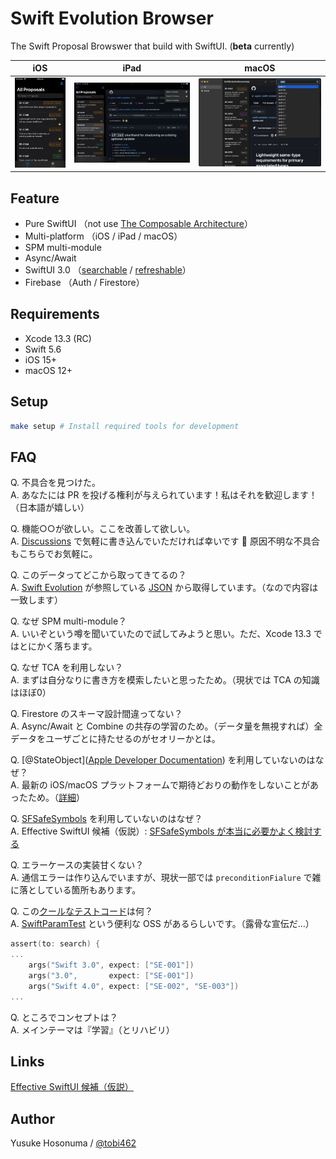 # Swift Evolution Browser

The Swift Proposal Browswer that build with SwiftUI. (**beta** currently)

|iOS|iPad|macOS|
|--|--|--|
|<img src="./Screenshot/screenshot-ios.png" width="160px">|<img src="./Screenshot/screenshot-ipad.png" width="400px">|<img src="./Screenshot/screenshot-mac.png" width="400px">|

## Feature
- Pure SwiftUI （not use [The Composable Architecture](https://github.com/pointfreeco/swift-composable-architecture)）
- Multi-platform （iOS / iPad / macOS）
- SPM multi-module
- Async/Await
- SwiftUI 3.0 （[searchable](https://developer.apple.com/documentation/swiftui/emptyview/searchable(text:placement:)) / [refreshable](https://developer.apple.com/documentation/SwiftUI/View/refreshable(action:))）
- Firebase （Auth / Firestore）

## Requirements

- Xcode 13.3 (RC)
- Swift 5.6
- iOS 15+
- macOS 12+

## Setup

```bash
make setup # Install required tools for development
```

## FAQ
Q. 不具合を見つけた。<br>
A. あなたには PR を投げる権利が与えられています！私はそれを歓迎します！（日本語が嬉しい）

Q. 機能○○が欲しい。ここを改善して欲しい。<br>
A. [Discussions](https://github.com/YusukeHosonuma/Swift-Evolution-Browser/discussions) で気軽に書き込んでいただければ幸いです :pray: 原因不明な不具合もこちらでお気軽に。

Q. このデータってどこから取ってきてるの？<br>
A. [Swift Evolution](https://apple.github.io/swift-evolution/) が参照している [JSON](https://apple.github.io/swift-evolution/) から取得しています。（なので内容は一致します）

Q. なぜ SPM multi-module？<br>
A. いいぞという噂を聞いていたので試してみようと思い。ただ、Xcode 13.3 ではとにかく落ちます。

Q. なぜ TCA を利用しない？<br>
A. まずは自分なりに書き方を模索したいと思ったため。（現状では TCA の知識はほぼ0）

Q. Firestore のスキーマ設計間違ってない？<br>
A. Async/Await と Combine の共存の学習のため。（データ量を無視すれば）全データをユーザごとに持たせるのがセオリーかとは。

Q. [@StateObject]([Apple Developer Documentation](https://developer.apple.com/documentation/swiftui/stateobject)) を利用していないのはなぜ？<br>
A. 最新の iOS/macOS プラットフォームで期待どおりの動作をしないことがあったため。（[詳細](https://github.com/YusukeHosonuma/Swift-Evolution-Browser/blob/0.1.0/Root/Sources/Proposal/View/ProposalListContainerView.swift#L25-L35)）

Q.  [SFSafeSymbols](https://github.com/SFSafeSymbols/SFSafeSymbols) を利用していないのはなぜ？<br>
A. Effective SwiftUI 候補（仮説）: [SFSafeSymbols が本当に必要かよく検討する](https://zenn.dev/link/comments/4547fe0f96de01)

Q. エラーケースの実装甘くない？<br>
A. 通信エラーは作り込んでいますが、現状一部では `preconditionFialure` で雑に落としている箇所もあります。

Q. この[クールなテストコード](https://github.com/YusukeHosonuma/Swift-Evolution-Browser/blob/0.1.0/Root/Tests/ProposalTests/Array%2BProposalTests.swift#L52-L79)は何？<br>
A. [SwiftParamTest](https://github.com/YusukeHosonuma/SwiftParamTest) という便利な OSS があるらしいです。（露骨な宣伝だ…）
```swift
assert(to: search) {
...
    args("Swift 3.0", expect: ["SE-001"])
    args("3.0",       expect: ["SE-001"])
    args("Swift 4.0", expect: ["SE-002", "SE-003"])
...
```

Q. ところでコンセプトは？<br>
A. メインテーマは『学習』（とリハビリ）

## Links

[Effective SwiftUI 候補（仮説）](https://zenn.dev/tobi462/scraps/905f2e6ac9b895)

## Author

Yusuke Hosonuma / [@tobi462](https://twitter.com/tobi462)
